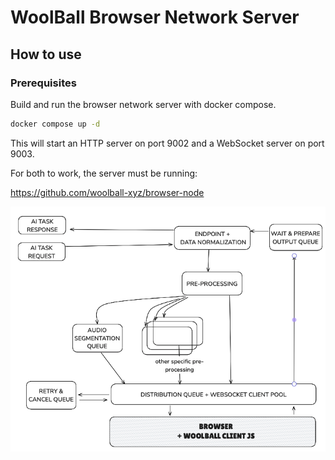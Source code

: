 # WoolBall Browser Network Server

## How to use

### Prerequisites

Build and run the browser network server with docker compose.
```bash
docker compose up -d
```

This will start an HTTP server on port 9002 and a WebSocket server on port 9003.

For both to work, the server must be running:

https://github.com/woolball-xyz/browser-node


![Current Network Status](current.png)
